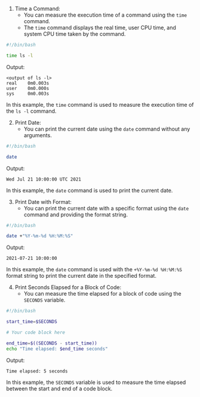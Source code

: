 
1. Time a Command:
   - You can measure the execution time of a command using the `time` command.
   - The `time` command displays the real time, user CPU time, and system CPU time taken by the command.

```bash
#!/bin/bash

time ls -l
```

Output:

```
<output of ls -l>
real    0m0.003s
user    0m0.000s
sys     0m0.003s
```

In this example, the `time` command is used to measure the execution time of the `ls -l` command.

2. Print Date:
   - You can print the current date using the `date` command without any arguments.

```bash
#!/bin/bash

date
```

Output:

```
Wed Jul 21 10:00:00 UTC 2021
```

In this example, the `date` command is used to print the current date.

3. Print Date with Format:
   - You can print the current date with a specific format using the `date` command and providing the format string.

```bash
#!/bin/bash

date +"%Y-%m-%d %H:%M:%S"
```

Output:

```
2021-07-21 10:00:00
```

In this example, the `date` command is used with the `+%Y-%m-%d %H:%M:%S` format string to print the current date in the specified format.

4. Print Seconds Elapsed for a Block of Code:
   - You can measure the time elapsed for a block of code using the `SECONDS` variable.

```bash
#!/bin/bash

start_time=$SECONDS

# Your code block here

end_time=$((SECONDS - start_time))
echo "Time elapsed: $end_time seconds"
```

Output:

```
Time elapsed: 5 seconds
```

In this example, the `SECONDS` variable is used to measure the time elapsed between the start and end of a code block.
